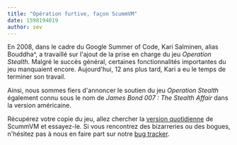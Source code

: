 ```yaml
---
title: "Opération furtive, façon ScummVM"
date: 1598194019
author: sev
---
```


En 2008, dans le cadre du Google Summer of Code, Kari Salminen, alias Bouddha^, a travaillé sur l'ajout de la prise en charge du jeu <i>Operation Stealth</i>. Malgré le succès général, certaines fonctionnalités importantes du jeu manquaient encore. Aujourd'hui, 12 ans plus tard, Kari a eu le temps de terminer son travail.

Ainsi, nous sommes fiers d'annoncer le soutien du jeu <i>Operation Stealth</i> également connu sous le nom de <i>James Bond 007 : The Stealth Affair</i> dans la version américaine.

Récupérez votre copie du jeu, allez chercher la [version quotidienne](https://buildbot.scummvm.org/builds.html) de ScummVM et essayez-le. Si vous rencontrez des bizarreries ou des bogues, n'hésitez pas à nous en faire part sur notre [bug tracker](https://bugs.scummvm.org/).
